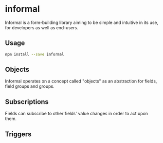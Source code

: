 # informal

Informal is a form-building library aiming to be simple and intuitive in its
use, for developers as well as end-users.


## Usage

```bash
npm install --save informal
```


## Objects

Informal operates on a concept called "objects" as an abstraction for fields,
field groups and groups.


## Subscriptions

Fields can subscribe to other fields' value changes in order to act upon them.

## Triggers
